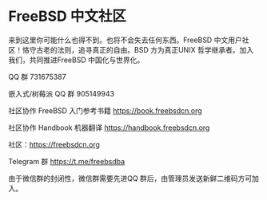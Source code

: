 # FreeBSD 中文社区
来到这里你可能什么也得不到。也将不会失去任何东西。FreeBSD 中文用户社区！恪守古老的法则，追寻真正的自由。BSD 方为真正UNIX 哲学继承者。加入我们，共同推进FreeBSD 中国化与世界化。   
   
QQ 群 731675387   

嵌入式/树莓派 QQ 群 905149943

社区协作 FreeBSD 入门参考书籍 https://book.freebsdcn.org

社区协作 Handbook 机器翻译 https://handbook.freebsdcn.org
  
社区：https://freebsdcn.org  
  
Telegram 群 https://t.me/freebsdba

由于微信群的封闭性，微信群需要先进QQ 群后，由管理员发送新鲜二维码方可加入。
